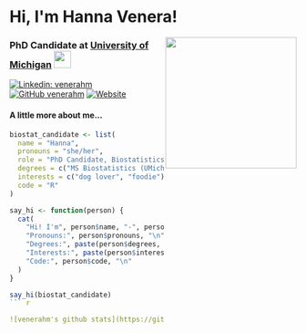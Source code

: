 # Hi, I'm Hanna Venera!

<img align='right' src="https://ih1.redbubble.net/image.1241266589.4196/st,small,507x507-pad,600x600,f8f8f8.u21.jpg" width="230">

### PhD Candidate at <a href="https://sph.umich.edu/biostat/">University of Michigan</a> <img src="https://media.giphy.com/media/Cz6xnJ5sutPDWVDUGj/giphy.gif" width="30">

[![Linkedin: venerahm](https://img.shields.io/badge/-venerahm-blue?style=flat-square&logo=Linkedin&logoColor=white&link=https://www.linkedin.com/in/venerahm/)](https://www.linkedin.com/in/hanna-venera-197720196/)
[![GitHub venerahm](https://img.shields.io/github/followers/venerahm?label=follow&style=social)](https://github.com/venerahm)
[![Website](https://img.shields.io/badge/Website-venerahm.github.io-blue?logo=google-chrome&style=social)](https://venerahm.github.io/)

#### A little more about me... 

```r
biostat_candidate <- list(
  name = "Hanna",
  pronouns = "she/her",
  role = "PhD Candidate, Biostatistics",
  degrees = c("MS Biostatistics (UMich)", "BA/BS (Pacific Lutheran Univ)"),
  interests = c("dog lover", "foodie"),
  code = "R"
)

say_hi <- function(person) {
  cat(
    "Hi! I'm", person$name, "-", person$role, "\n",
    "Pronouns:", person$pronouns, "\n",
    "Degrees:", paste(person$degrees, collapse = " | "), "\n",
    "Interests:", paste(person$interests, collapse = ", "), "\n",
    "Code:", person$code, "\n"
  )
}

say_hi(biostat_candidate)
``` r

![venerahm's github stats](https://github-readme-stats.vercel.app/api?username=venerahm&hide=issues&show_icons=true)
